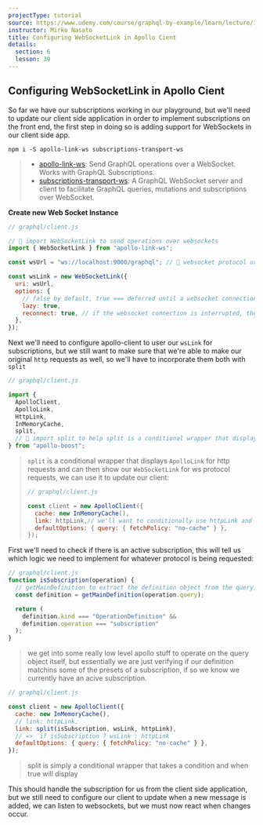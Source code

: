 ```yaml
---
projectType: tutorial
source: https://www.udemy.com/course/graphql-by-example/learn/lecture/16580146#overview
instructor: Mirko Nasato
title: Configuring WebSocketLink in Apollo Cient
details:
  section: 6
  lesson: 39
---
```






## Configuring WebSocketLink in Apollo Cient



So far we have our subscriptions working in our playground, but we'll need to update our client side application in order to implement subscriptions on the front end, the first step in doing so is adding support for WebSockets in our client side app. 

```shell
npm i -S apollo-link-ws subscriptions-transport-ws
```

> - [apollo-link-ws](https://www.apollographql.com/docs/link/links/ws/): Send GraphQL operations over a WebSocket. Works with GraphQL Subscriptions.
> - [subscriptions-transport-ws](https://github.com/apollographql/subscriptions-transport-ws): A GraphQL WebSocket server and client to facilitate GraphQL queries, mutations and subscriptions over WebSocket.



**Create new Web Socket Instance**

```js
// graphql/client.js

// 🔵 import WebSocketLink to send operations over websockets
import { WebSocketLink } from "apollo-link-ws";

const wsUrl = "ws://localhost:9000/graphql"; // 🔵 websocket protocol uri

const wsLink = new WebSocketLink({
  uri: wsUrl,
  options: {
    // false by default, true === deferred until a websocket connection is requested
    lazy: true,
    reconnect: true, // if the websocket connection is interrupted, the client will try to reconnect
  },
});
```



Next we'll need to configure apollo-client to user our `wsLink` for subscriptions, but we still want to make sure that we're able to make our original `http` requests as well, so we'll have to incorporate them both with `split` 

```js
// graphql/client.js

import {
  ApolloClient,
  ApolloLink,
  HttpLink,
  InMemoryCache,
  split,
  // 🔵 import split to help split is a conditional wrapper that displays ApolloLink for http requests and can then show our WebSocketLink for ws protocol requests
} from "apollo-boost";
```

> `split` is a conditional wrapper that displays `ApolloLink` for http requests and can then show our `WebSocketLink` for ws protocol requests, we can use it to update our client:
>
> ```js
> // graphql/client.js
> 
> const client = new ApolloClient({
>   cache: new InMemoryCache(),
>   link: httpLink,// we'll want to conditionally use httpLink and WebSocketLink
>   defaultOptions: { query: { fetchPolicy: "no-cache" } },
> });
> ```



First we'll need to check if there is an active subscription, this will tell us which logic we need to implement for whatever protocol is being requested:

```js
// graphql/client.js
function isSubscription(operation) {
  // getMainDefinition to extract the definition object from the query:
  const definition = getMainDefinition(operation.query);

  return (
    definition.kind === "OperationDefinition" &&
    definition.operation === "subscription"
  );
}
```

> we get into some really low level apollo stuff to operate on the query object itself,  but essentially we are just verifying if our definition matchins some of the presets of a subscription, if so we know we currently have an acive subscription.



```js
// graphql/client.js

const client = new ApolloClient({
  cache: new InMemoryCache(),
  // link: httpLink,
  link: split(isSubscription, wsLink, httpLink), 
  // =>  if isSubscription ? wsLink : httpLink
  defaultOptions: { query: { fetchPolicy: "no-cache" } },
});
```

> split is simply a conditional wrapper that takes a condition and when true will display 



This should handle the subscription for us from the client side application, but we still need to configure our client to update when a new message is added, we can listen to websockets, but we must now react when changes occur. 